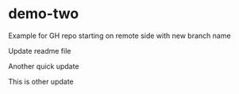 # demo-two
Example for GH repo starting on remote side with new branch name
 
Update readme file

Another quick update

This is other update
